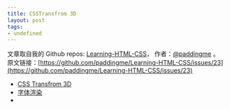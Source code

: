 ```yaml
---
title: CSSTransfrom 3D
layout: post
tags:
- undefined
---
```



 文章取自我的 Github  repos: [Learning-HTML-CSS](https://github.com/paddingme/Learning-HTML-CSS)， 作者：[@paddingme](http://padding.me/about.html) 。  
原文链接：[https://github.com/paddingme/Learning-HTML-CSS/issues/23](https://github.com/paddingme/Learning-HTML-CSS/issues/23)

- [CSS Transfrom 3D](http://tomo.logdown.com/tags/css)
- [字体渲染](http://ued.ctrip.com/blog/?p=3665)
- []()